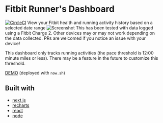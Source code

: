 # Fitbit Runner's Dashboard
[![CircleCI](https://circleci.com/gh/nickjvm/fitbit-dashboard/tree/develop.svg?style=svg)](https://circleci.com/gh/nickjvm/fitbit-dashboard/tree/develop)
View your Fitbit health and running activity history based on a selected date range
![Screenshot](static/images/screenshot-lg.png)
This has been tested with data logged using a Fitbit Charge 2. Other devices may or may not work depending on the data collected. PRs are welcomed if you notice an issue with your device!

This dashboard only tracks running activities (the pace threshold is 12:00 minute miles or less). There may be a feature in the future to customize this threshold.

[DEMO](https://fitbit-rsiykgocqr.now.sh/) (deployed with `now.sh`)

## Built with
* [next.js](https://github.com/zeit/next.js)
* [recharts](https://github.com/recharts/recharts)
* [react](https://github.com/facebook/react)
* [node](https://github.com/nodejs/node)
